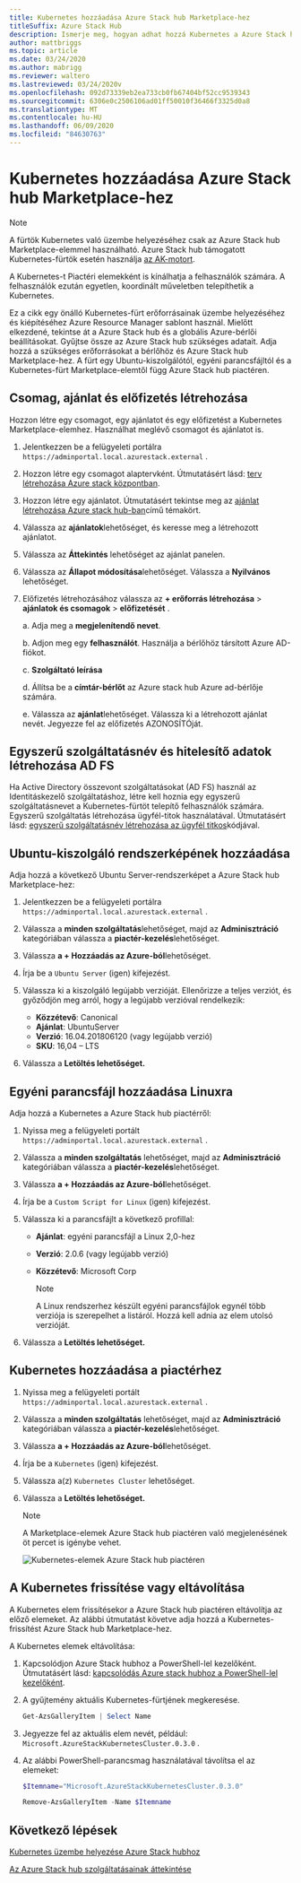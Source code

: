 ```yaml
---
title: Kubernetes hozzáadása Azure Stack hub Marketplace-hez
titleSuffix: Azure Stack Hub
description: Ismerje meg, hogyan adhat hozzá Kubernetes a Azure Stack hub Marketplace-hez.
author: mattbriggs
ms.topic: article
ms.date: 03/24/2020
ms.author: mabrigg
ms.reviewer: waltero
ms.lastreviewed: 03/24/2020v
ms.openlocfilehash: 092d73339eb2ea733cb0fb67404bf52cc9539343
ms.sourcegitcommit: 6306e0c2506106ad01ff50010f36466f3325d0a8
ms.translationtype: MT
ms.contentlocale: hu-HU
ms.lasthandoff: 06/09/2020
ms.locfileid: "84630763"
---
```

# <a name="add-kubernetes-to-azure-stack-hub-marketplace"></a>Kubernetes hozzáadása Azure Stack hub Marketplace-hez

> [!note]  
> A fürtök Kubernetes való üzembe helyezéséhez csak az Azure Stack hub Marketplace-elemmel használható. Azure Stack hub támogatott Kubernetes-fürtök esetén használja [az AK-motort](azure-stack-aks-engine.md).

A Kubernetes-t Piactéri elemekként is kínálhatja a felhasználók számára. A felhasználók ezután egyetlen, koordinált műveletben telepíthetik a Kubernetes.

Ez a cikk egy önálló Kubernetes-fürt erőforrásainak üzembe helyezéséhez és kiépítéséhez Azure Resource Manager sablont használ. Mielőtt elkezdené, tekintse át a Azure Stack hub és a globális Azure-bérlői beállításokat. Gyűjtse össze az Azure Stack hub szükséges adatait. Adja hozzá a szükséges erőforrásokat a bérlőhöz és Azure Stack hub Marketplace-hez. A fürt egy Ubuntu-kiszolgálótól, egyéni parancsfájltól és a Kubernetes-fürt Marketplace-elemtől függ Azure Stack hub piactéren.

## <a name="create-a-plan-an-offer-and-a-subscription"></a>Csomag, ajánlat és előfizetés létrehozása

Hozzon létre egy csomagot, egy ajánlatot és egy előfizetést a Kubernetes Marketplace-elemhez. Használhat meglévő csomagot és ajánlatot is.

1. Jelentkezzen be a felügyeleti portálra `https://adminportal.local.azurestack.external` .

1. Hozzon létre egy csomagot alaptervként. Útmutatásért lásd: [terv létrehozása Azure stack központban](azure-stack-create-plan.md).

1. Hozzon létre egy ajánlatot. Útmutatásért tekintse meg az [ajánlat létrehozása Azure stack hub-ban](azure-stack-create-offer.md)című témakört.

1. Válassza az **ajánlatok**lehetőséget, és keresse meg a létrehozott ajánlatot.

1. Válassza az **Áttekintés** lehetőséget az ajánlat panelen.

1. Válassza az **Állapot módosítása**lehetőséget. Válassza a **Nyilvános** lehetőséget.

1. Előfizetés létrehozásához válassza az **+ erőforrás létrehozása**  >  **ajánlatok és csomagok**  >  **előfizetését** .

    a. Adja meg a **megjelenítendő nevet**.

    b. Adjon meg egy **felhasználót**. Használja a bérlőhöz társított Azure AD-fiókot.

    c. **Szolgáltató leírása**

    d. Állítsa be a **címtár-bérlőt** az Azure stack hub Azure ad-bérlője számára. 

    e. Válassza az **ajánlat**lehetőséget. Válassza ki a létrehozott ajánlat nevét. Jegyezze fel az előfizetés AZONOSÍTÓját.

## <a name="create-a-service-principal-and-credentials-in-ad-fs"></a>Egyszerű szolgáltatásnév és hitelesítő adatok létrehozása AD FS

Ha Active Directory összevont szolgáltatásokat (AD FS) használ az Identitáskezelő szolgáltatáshoz, létre kell hoznia egy egyszerű szolgáltatásnevet a Kubernetes-fürtöt telepítő felhasználók számára. Egyszerű szolgáltatás létrehozása ügyfél-titok használatával. Útmutatásért lásd: [egyszerű szolgáltatásnév létrehozása az ügyfél titkos](azure-stack-create-service-principals.md#create-a-service-principal-that-uses-client-secret-credentials)kódjával.

## <a name="add-an-ubuntu-server-image"></a>Ubuntu-kiszolgáló rendszerképének hozzáadása

Adja hozzá a következő Ubuntu Server-rendszerképet a Azure Stack hub Marketplace-hez:

1. Jelentkezzen be a felügyeleti portálra `https://adminportal.local.azurestack.external` .

1. Válassza a **minden szolgáltatás**lehetőséget, majd az **Adminisztráció** kategóriában válassza a **piactér-kezelés**lehetőséget.

1. Válassza **a + Hozzáadás az Azure-ból**lehetőséget.

1. Írja be a `Ubuntu Server` (igen) kifejezést.

1. Válassza ki a kiszolgáló legújabb verzióját. Ellenőrizze a teljes verziót, és győződjön meg arról, hogy a legújabb verzióval rendelkezik:
    - **Közzétevő**: Canonical
    - **Ajánlat**: UbuntuServer
    - **Verzió**: 16.04.201806120 (vagy legújabb verzió)
    - **SKU**: 16,04 – LTS

1. Válassza a **Letöltés lehetőséget.**

## <a name="add-a-custom-script-for-linux"></a>Egyéni parancsfájl hozzáadása Linuxra

Adja hozzá a Kubernetes a Azure Stack hub piactérről:

1. Nyissa meg a felügyeleti portált `https://adminportal.local.azurestack.external` .

1. Válassza a **minden szolgáltatás** lehetőséget, majd az **Adminisztráció** kategóriában válassza a **piactér-kezelés**lehetőséget.

1. Válassza **a + Hozzáadás az Azure-ból**lehetőséget.

1. Írja be a `Custom Script for Linux` (igen) kifejezést.

1. Válassza ki a parancsfájlt a következő profillal:
   - **Ajánlat**: egyéni parancsfájl a Linux 2,0-hez
   - **Verzió**: 2.0.6 (vagy legújabb verzió)
   - **Közzétevő**: Microsoft Corp

     > [!Note]  
     > A Linux rendszerhez készült egyéni parancsfájlok egynél több verziója is szerepelhet a listáról. Hozzá kell adnia az elem utolsó verzióját.

1. Válassza a **Letöltés lehetőséget.**

## <a name="add-kubernetes-to-the-marketplace"></a>Kubernetes hozzáadása a piactérhez

1. Nyissa meg a felügyeleti portált `https://adminportal.local.azurestack.external` .

1. Válassza a **minden szolgáltatás** lehetőséget, majd az **Adminisztráció** kategóriában válassza a **piactér-kezelés**lehetőséget.

1. Válassza **a + Hozzáadás az Azure-ból**lehetőséget.

1. Írja be a `Kubernetes` (igen) kifejezést.

1. Válassza a(z) `Kubernetes Cluster` lehetőséget.

1. Válassza a **Letöltés lehetőséget.**

    > [!note]  
    > A Marketplace-elemek Azure Stack hub piactéren való megjelenésének öt percet is igénybe vehet.

    ![Kubernetes-elemek Azure Stack hub piactéren](../user/media/azure-stack-solution-template-kubernetes-deploy/marketplaceitem.png)

## <a name="update-or-remove-the-kubernetes"></a>A Kubernetes frissítése vagy eltávolítása

A Kubernetes elem frissítésekor a Azure Stack hub piactéren eltávolítja az előző elemeket. Az alábbi útmutatást követve adja hozzá a Kubernetes-frissítést Azure Stack hub Marketplace-hez.

A Kubernetes elemek eltávolítása:

1. Kapcsolódjon Azure Stack hubhoz a PowerShell-lel kezelőként. Útmutatásért lásd: [kapcsolódás Azure stack hubhoz a PowerShell-lel kezelőként](azure-stack-powershell-configure-admin.md).

2. A gyűjtemény aktuális Kubernetes-fürtjének megkeresése.

    ```powershell  
    Get-AzsGalleryItem | Select Name
    ```
    
3. Jegyezze fel az aktuális elem nevét, például: `Microsoft.AzureStackKubernetesCluster.0.3.0` .

4. Az alábbi PowerShell-parancsmag használatával távolítsa el az elemeket:

    ```powershell  
    $Itemname="Microsoft.AzureStackKubernetesCluster.0.3.0"

    Remove-AzsGalleryItem -Name $Itemname
    ```

## <a name="next-steps"></a>Következő lépések

[Kubernetes üzembe helyezése Azure Stack hubhoz](../user/azure-stack-solution-template-kubernetes-deploy.md)

[Az Azure Stack hub szolgáltatásainak áttekintése](service-plan-offer-subscription-overview.md)
